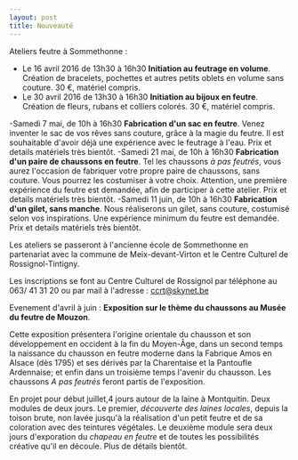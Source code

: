 ```yaml
---
layout: post
title: Nouveauté
---
```


Ateliers feutre à Sommethonne :

- Le 16 avril 2016 de 13h30 à 16h30 **Initiation au feutrage en volume**. Création de bracelets, pochettes et autres petits oblets en volume sans couture. 30 €, matériel compris.
- Le 30 avril 2016 de 13h30 à 16h30 **Initiation au bijoux en feutre**. Création de fleurs, rubans et colliers colorés. 30 €, matériel compris.

-Samedi 7 mai, de 10h à 16h30 **Fabrication d'un sac en feutre**. Venez inventer le sac de vos rêves sans couture, grâce à la magie du feutre. Il est souhaitable d'avoir déjà une expérience avec le feutrage à l'eau. Prix et details matériels très bientôt.
-Samedi 21 mai, de 10h à 16h30 **Fabrication d'un paire de chaussons en feutre**.
Tel les chaussons *à pas feutrés*, vous aurez l'occasion de fabriquer votre propre paire de chaussons, sans couture. Vous pourrez les costumiser à votre choix. Attention, une première expérience du feutre est demandée, afin de participer à cette atelier. Prix et details matériels très bientôt.
-Samedi 11 juin, de 10h à 16h30 **Fabrication d'un gilet, sans manche**. Nous réaliserons un gilet, sans couture, costumisé selon vos inspirations. Une expérience minimum du feutre est demandée. Prix et details matériels très bientôt.

Les ateliers se passeront à l'ancienne école de Sommethonne en partenariat avec la commune de Meix-devant-Virton et le Centre Culturel de Rossignol-Tintigny.

Les inscriptions se font au Centre Culturel de Rossignol par téléphone au 063/ 41 31 20 ou par mail à l'adresse : ccrt@skynet.be

Evenement d'avril à juin : **Exposition sur le thème du chaussons au Musée du feutre de Mouzon**.

Cette exposition présentera l'origine orientale du chausson et son développement en occident à la fin du Moyen-Âge, dans un second temps la naissance du chausson en feutre moderne dans la Fabrique Amos en Alsace (dès 1795) et ses dérivés par la Charentaise et la Pantoufle Ardennaise; et enfin dans un troisième temps l'avenir du chausson. Les chaussons *A pas feutrés* feront partis de l'exposition.

En projet pour début juillet,4 jours autour de la laine à Montquitin. 
Deux modules de deux jours.
Le premier, *découverte des laines locales*, depuis la toison brute, non lavée jusqu'à la réalisation d'un petit feutre et de sa coloration avec des teintures végétales.
Le deuxième module sera deux jours d'exporation du *chapeau en feutre* et de toutes les possibilités créative qu'il en découle.
Plus de détails bientôt.